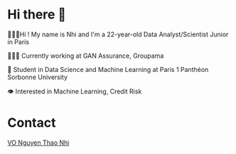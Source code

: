 # Hi there 👋
🙋🏻‍♂️Hi ! My name is Nhi and I'm a 22-year-old Data Analyst/Scientist Junior in Paris

👨🏻‍💻 Currently working at GAN Assurance, Groupama

📓 Student in Data Science and Machine Learning at Paris 1 Panthéon Sorbonne University

👁️ Interested in Machine Learning, Credit Risk

# Contact
[VO Nguyen Thao Nhi](https://www.linkedin.com/in/nguyen-thao-nhi-vo/)
